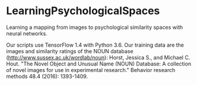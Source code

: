 # LearningPsychologicalSpaces
Learning a mapping from images to psychological similarity spaces with neural networks.

Our scripts use TensorFlow 1.4 with Python 3.6. Our training data are the images and similarity ratings of the NOUN database (http://www.sussex.ac.uk/wordlab/noun): 
Horst, Jessica S., and Michael C. Hout. "The Novel Object and Unusual Name (NOUN) Database: A collection of novel images for use in experimental research." Behavior research methods 48.4 (2016): 1393-1409.
